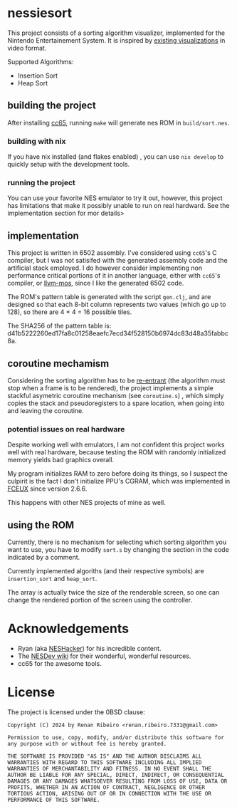 
# nessiesort

This project consists of a sorting algorithm visualizer, implemented for the
Nintendo Entertainement System.
It is inspired by [existing visualizations](https://www.youtube.com/watch?v=vr5dCRHAgb)
in video format.

Supported Algorithms:
- Insertion Sort
- Heap Sort

## building the project

After installing [cc65](https://cc65.github.io/),
running `make` will generate nes ROM in `build/sort.nes`.

### building with nix

If you have nix installed (and flakes enabled) , you can use `nix develop` to quickly setup
with the development tools.

### running the project

You can use your favorite NES emulator to try it out,
however, this project has limitations that make it possibly
unable to run on real hardward. See the implementation section for mor details>

## implementation

This project is written in 6502 assembly.
I've considered using `cc65`'s C compiler, but I was not
satisifed with the generated assembly code and the artificial stack employed.
I do however consider implementing non performance critical portions of it in another language,
either with `cc65`'s compiler, or [llvm-mos](`https://llvm-mos.org/wiki/Welcome`), since
I like the generated 6502 code.

The ROM's pattern table is generated with the script `gen.clj`, and are designed so
that each 8-bit column represents two values (which go up to 128), so there are
4 * 4 = 16 possible tiles.

The SHA256 of the pattern table is: d41b5222260ed17fa8c01258eaefc7ecd34f528150b6974dc83d48a35fabbc8a.

## coroutine mechamism

Considering the sorting algorithm has to be [re-entrant](https://en.wikipedia.org/wiki/Reentrancy_(computing))
(the algorithm must stop when a frame is to be rendered), the project implements a simple stackful asymetric
coroutine mechanism (see `coroutine.s`) , which simply copies the stack and
pseudoregisters to a spare location, when going into and leaving the coroutine.

### potential issues on real hardware

Despite working well with emulators, I am not confident this project works well with
real hardware, because testing the ROM with randomly initialized memory yields
bad graphics overall.

My program initializes RAM to zero before doing its things, so I suspect the culpirit
is the fact I don't initialize PPU's CGRAM, which
was implemented in [FCEUX](https://www.emunations.com/updates/fceux) since version
2.6.6.

This happens with other NES projects of mine as well.

## using the ROM

Currently, there is no mechanism for selecting which sorting algorithm you want to use,
you have to modify `sort.s` by changing the section in the code indicated by a comment.

Currently implemented algoriths (and their respective symbols) are `insertion_sort` and `heap_sort`.

The array is actually twice the size of the renderable screen,
so one can change the rendered portion of the screen using the controller.

# Acknowledgements

- Ryan (aka [NESHacker](https://www.youtube.com/@NesHacker)) for his incredible content.
- The [NESDev wiki](https://www.nesdev.org/wiki/Nesdev_Wiki) for their wonderful, wonderful resources.
- cc65 for the awesome tools.

# License

The project is licensed under the 0BSD clause:

```
Copyright (C) 2024 by Renan Ribeiro <renan.ribeiro.7331@gmail.com>

Permission to use, copy, modify, and/or distribute this software for any purpose with or without fee is hereby granted.

THE SOFTWARE IS PROVIDED "AS IS" AND THE AUTHOR DISCLAIMS ALL WARRANTIES WITH REGARD TO THIS SOFTWARE INCLUDING ALL IMPLIED WARRANTIES OF MERCHANTABILITY AND FITNESS. IN NO EVENT SHALL THE AUTHOR BE LIABLE FOR ANY SPECIAL, DIRECT, INDIRECT, OR CONSEQUENTIAL DAMAGES OR ANY DAMAGES WHATSOEVER RESULTING FROM LOSS OF USE, DATA OR PROFITS, WHETHER IN AN ACTION OF CONTRACT, NEGLIGENCE OR OTHER TORTIOUS ACTION, ARISING OUT OF OR IN CONNECTION WITH THE USE OR PERFORMANCE OF THIS SOFTWARE.
```
